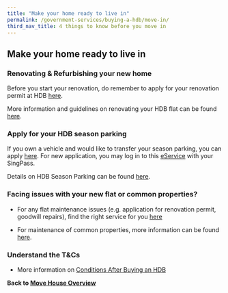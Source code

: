 ```yaml
---
title: "Make your home ready to live in"
permalink: /government-services/buying-a-hdb/move-in/
third_nav_title: 4 things to know before you move in
---
```


## Make your home ready to live in

### Renovating & Refurbishing your new home

Before you start your renovation, do remember to apply for your renovation permit at HDB [here](https://hdb.gov.sg/cs/infoweb/residential/living-in-an-hdb-flat/renovation/applying-for-approval). 

More information and guidelines on renovating your HDB flat can be found [here](hdb.gov.sg/cs/infoweb/residential/living-in-an-hdb-flat/renovation).


### Apply for your HDB season parking 
If you own a vehicle and would like to transfer your season parking, you can apply [here](https://www.hdb.gov.sg/cs/infoweb/residential/season-parking/season-parking-ticket). For new application, you may log in to this [eService](https://services2.hdb.gov.sg/webapp/BN22PPORTALWeb/eApplication/BN22PApplicationTerms.jsp) with your SingPass. 

Details on HDB Season Parking can be found [here](hdb.gov.sg/cs/infoweb/car-parks/season-parking/season-parking-ticket).


### Facing issues with your new flat or common properties? 

-	For any flat maintenance issues (e.g. application for renovation permit, goodwill repairs), find the right service for you [here](hdb.gov.sg/cs/infoweb/residential/living-in-an-hdb-flat/home-maintenance/professional-help-and-contractors/minor-repairs) 

-	For maintenance of common properties, more information can be found [here](hdb.gov.sg/cs/infoweb/residential/living-in-an-hdb-flat/home-maintenance/function-of-hdb-branches-service-centres-and-town-councils).


### Understand the T&Cs

- More information on [Conditions After Buying an HDB](https://www.hdb.gov.sg/cs/infoweb/residential/buying-a-flat/new/conditions-after-buying)




**Back to [Move House Overview](/government-services/move-house/overview/)**
